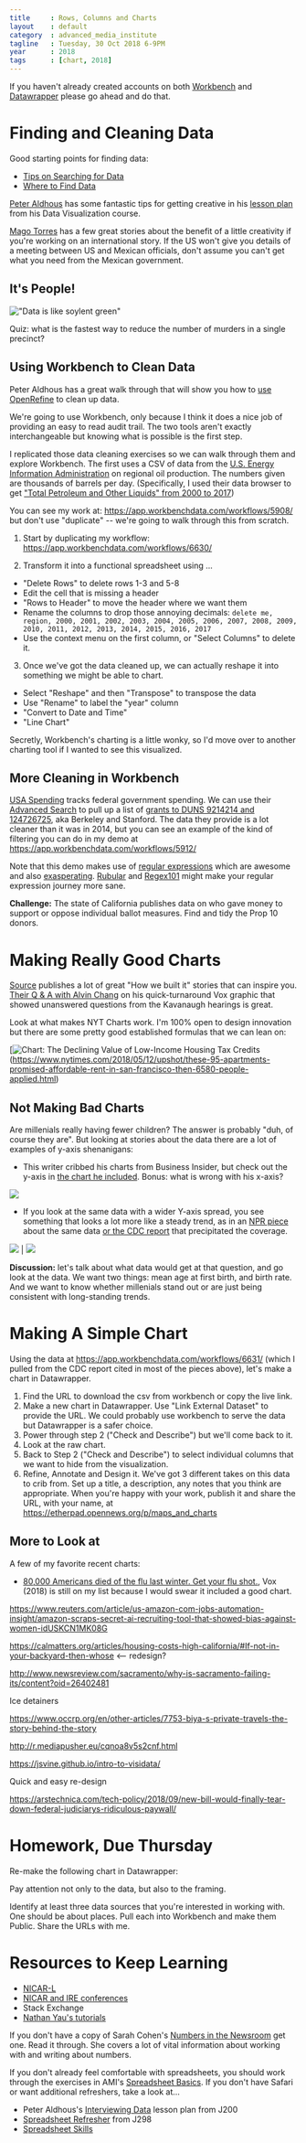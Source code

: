 ```yaml
---
title     : Rows, Columns and Charts
layout    : default
category  : advanced_media_institute
tagline   : Tuesday, 30 Oct 2018 6-9PM
year      : 2018
tags      : [chart, 2018]
---
```


If you haven't already created accounts on both [Workbench](https://app.workbenchdata.com/account/signup/) and [Datawrapper](https://app.datawrapper.de/signin) please go ahead and do that.

# Finding and Cleaning Data

Good starting points for finding data:
+ [Tips on Searching for Data](https://github.com/amandabee/workshops/wiki/Where-to-Find-Data:-Search-Tips)
+ [Where to Find Data](https://github.com/amandabee/workshops/wiki/Where-to-Find-Data)

[Peter Aldhous](https://www.peteraldhous.com/) has some fantastic tips for getting creative in his [lesson plan](http://paldhous.github.io/ucb/2016/dataviz/week5.html) from his Data Visualization course.

[Mago Torres](https://www.magotorres.net/) has a few great stories about the benefit of a little creativity if you're working on an international story. If the US won't give you details of a meeting between US and Mexican officials, don't assume you can't get what you need from the Mexican government.

## It's People!

!["Data is like soylent green"]({{site.baseurl}}/assets/imgs/itspeople.jpg)

Quiz: what is the fastest way to reduce the number of murders in a single precinct?

<!-- Answer: start categorizing them as something else. -->


## Using Workbench to Clean Data

Peter Aldhous has a great walk through that will show you how to [use OpenRefine](http://paldhous.github.io/ucb/2016/dataviz/week5.html) to clean up data.

We're going to use Workbench, only because I think it does a nice job of providing an easy to read audit trail. The two tools aren't exactly interchangeable but knowing what is possible is the first step.

I replicated those data cleaning exercises so we can walk through them and explore Workbench. The first uses a CSV of data from the [U.S. Energy Information Administration](http://www.eia.gov/cfapps/ipdbproject/iedindex3.cfm?tid=5&pid=53&aid=1&cid=regions,&syid=2000&eyid=2014&unit=TBPD) on regional oil production. The numbers given are thousands of barrels per day. (Specifically, I used their data browser to get ["Total Petroleum and Other Liquids" from 2000 to 2017](https://www.eia.gov/beta/international/data/browser/#/?pa=000gfs0000000000000000000000000000vg&c=4100000002000060000000000000g000200000000000000001&ct=2&tl_id=5-A&vs=INTL.53-1-AFRC-TBPD.A&cy=2014&vo=0&v=H&end=2017))

You can see my work at: <https://app.workbenchdata.com/workflows/5908/> but don't use "duplicate" -- we're going to walk through this from scratch.

1. Start by duplicating my workflow: <https://app.workbenchdata.com/workflows/6630/>

2. Transform it into a functional spreadsheet using ...
  * "Delete Rows" to delete rows 1-3 and 5-8
  * Edit the cell that is missing a header
  * "Rows to Header" to move the header where we want them
  * Rename  the columns to drop those annoying decimals:
  `delete me, region, 2000, 2001, 2002, 2003, 2004, 2005, 2006, 2007, 2008, 2009, 2010, 2011, 2012, 2013, 2014, 2015, 2016, 2017`
  * Use the context menu on the first column, or "Select Columns" to delete it.

3. Once we've got the data cleaned up, we can actually reshape it into something we might be able to chart.
  * Select "Reshape" and then "Transpose" to transpose the data
  * Use "Rename" to label the "year" column
  * "Convert to Date and Time"
  * "Line Chart"

Secretly, Workbench's charting is a little wonky, so I'd move over to another charting tool if I wanted to see this visualized.

## More Cleaning in Workbench
[USA Spending](https://www.usaspending.gov/#/) tracks federal government spending. We can use their [Advanced Search](https://www.usaspending.gov/#/) to pull up a list of [grants to DUNS 9214214 and 124726725](https://www.usaspending.gov/#/search/fc06ccc70169c1f2695f1db9c5f9ba4b), aka Berkeley and Stanford. The data they provide is a lot cleaner than it was in 2014, but you can see an example of the kind of filtering you can do in my demo at <https://app.workbenchdata.com/workflows/5912/>

Note that this demo makes use of [regular expressions](http://velociraptor.info/talks/2014/NICAR/regex) which are awesome and also [exasperating](https://www.xkcd.com/1171/). [Rubular](http://rubular.com/) and [Regex101](https://regex101.com/) might make your regular expression journey more sane.

**Challenge:** The state of California publishes data on who gave money to support or oppose individual ballot measures. Find and tidy the Prop 10 donors.

# Making Really Good Charts
[Source](https://source.opennews.org/) publishes a lot of great "How we built it" stories
 that can inspire you. [Their Q & A with Alvin Chang](https://source.opennews.org/articles/value-human-text-analysis-q-alvin-chang/) on his quick-turnaround Vox graphic that showed unanswered questions from the Kavanaugh hearings is great.

Look at what makes NYT Charts work. I'm 100% open to design innovation but there are some pretty good established formulas that we can lean on:

[![Chart: The Declining Value of Low-Income Housing Tax Credits](nyt_housing.png) (https://www.nytimes.com/2018/05/12/upshot/these-95-apartments-promised-affordable-rent-in-san-francisco-then-6580-people-applied.html)

## Not Making Bad Charts
Are millenials really having fewer children? The answer is probably "duh, of course they are". But looking at stories about the data there are a lot of examples of y-axis shenanigans:

* This writer cribbed his charts from Business Insider, but check out the y-axis in [the chart he included](https://www.linkedin.com/pulse/why-many-millennials-wont-have-children-michael-spencer/).  Bonus: what is wrong with his x-axis?

![](births_linkedin.jpeg)

* If you look at the same data with a wider Y-axis spread, you see something that looks a lot more like a steady trend, as in an [NPR piece](https://www.npr.org/sections/health-shots/2016/01/14/462816458/average-age-of-first-time-moms-keeps-climbing-in-the-u-s) about the same data [or the CDC report](https://www.cdc.gov/nchs/data/databriefs/db232.pdf) that precipitated the coverage.

![](births_cdc.png) | ![](births_npr.png)

**Discussion:** let's talk about what data would get at that question, and go look at the data. We want two things: mean age at first birth, and birth rate. And we want to know whether millenials stand out or are just being consistent with long-standing trends.

# Making A Simple Chart

Using the data at <https://app.workbenchdata.com/workflows/6631/> (which I pulled from the CDC report cited in most of the pieces above), let's make a chart in Datawrapper.

1. Find the URL to download the csv from workbench or copy the live link.
2. Make a new chart in Datawrapper. Use "Link External Dataset" to provide the URL. We could probably use workbench to serve the data but Datawrapper is a safer choice.
3. Power through step 2 ("Check and Describe") but we'll come back to it.
4. Look at the raw chart.
5. Back to Step 2 ("Check and Describe") to select individual columns that we want to hide from the visualization.
6. Refine, Annotate and Design it. We've got 3 different takes on this data to crib from. Set up a title, a description, any notes that you think are appropriate. When you're happy with your work, publish it and share the URL, with your name, at <https://etherpad.opennews.org/p/maps_and_charts>

## More to Look at
A few of my favorite recent charts:
+ [80,000 Americans died of the flu last winter. Get your flu shot.](https://www.vox.com/platform/amp/2018/9/27/17910318/80000-americans-died-last-year-get-your-flu-shot), Vox (2018) is still on my list because I would swear it included a good chart.



https://www.reuters.com/article/us-amazon-com-jobs-automation-insight/amazon-scraps-secret-ai-recruiting-tool-that-showed-bias-against-women-idUSKCN1MK08G

https://calmatters.org/articles/housing-costs-high-california/#If-not-in-your-backyard-then-whose <-- redesign?

http://www.newsreview.com/sacramento/why-is-sacramento-failing-its/content?oid=26402481


Ice detainers


https://www.occrp.org/en/other-articles/7753-biya-s-private-travels-the-story-behind-the-story

http://r.mediapusher.eu/cqnoa8v5s2cnf.html

https://jsvine.github.io/intro-to-visidata/

Quick and easy re-design

https://arstechnica.com/tech-policy/2018/09/new-bill-would-finally-tear-down-federal-judiciarys-ridiculous-paywall/




# Homework, Due Thursday
Re-make the following chart in Datawrapper:

Pay attention not only to the data, but also to the framing.

Identify at least three data sources that you're interested in working with. One should be about places. Pull each into Workbench and make them Public. Share the URLs with me.

# Resources to Keep Learning

+ [NICAR-L](http://www.ire.org/resource-center/listservs/subscribe-nicar-l/)
+ [NICAR and IRE conferences](http://ire.org/conferences/)
+ Stack Exchange
+ [Nathan Yau's tutorials](http://flowingdata.com/)

If you don't have a copy of Sarah Cohen's [Numbers in the Newsroom](http://store.ire.org/products/numbers-in-the-newsroom-using-math-and-statistics-in-news-second-edition) get one. Read it through. She covers a lot of vital information about working with and writing about numbers.

If you don't already feel comfortable with spreadsheets, you should work through the exercises in AMI's [Spreadsheet Basics](https://multimedia.journalism.berkeley.edu/tutorials/spreadsheet-basics/). If you don't have Safari or want additional refreshers, take a look at...
+ Peter Aldhous's [Interviewing Data](http://paldhous.github.io/ucb/2016/intro-data/week3.html) lesson plan from J200
+ [Spreadsheet Refresher](https://ucb-dataj.github.io/2018/week3.html#spreadsheets) from J298
+ [Spreadsheet Skills](http://amandabee.github.io/CUNY-data-skills/hands-on/spreadsheets.html)
